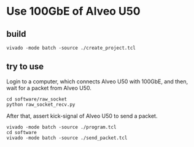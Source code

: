 # Use 100GbE of Alveo U50

## build

```
vivado -mode batch -source ./create_project.tcl
```

## try to use

Login to a computer, which connects Alveo U50 with 100GbE, and then, wait for a packet from Alveo U50.

```
cd software/raw_socket
python raw_socket_recv.py
```

After that, assert kick-signal of Alveo U50 to send a packet. 

```
vivado -mode batch -source ./program.tcl
cd software
vivado -mode batch -source ./send_packet.tcl
```
